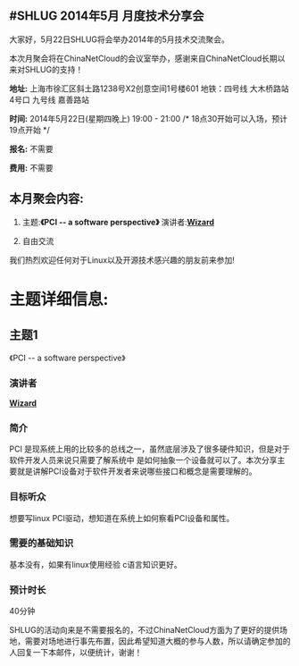 #SHLUG 2014年5月 月度技术分享会
--------------------------------------------------------------------------------
大家好，5月22日SHLUG将会举办2014年的5月技术交流聚会。

本次月聚会将在ChinaNetCloud的会议室举办，感谢来自ChinaNetCloud长期以来对SHLUG的支持！

**地址:** 上海市徐汇区斜土路1238号X2创意空间1号楼601
					地铁：四号线 大木桥路站 4号口
          		 九号线 嘉善路站 

**时间:** 2014年5月22日(星期四晚上) 19:00 - 21:00  /* 18点30开始可以入场，预计19点开始 */

**报名:** 不需要

**费用:** 不需要

本月聚会内容:
---------------
1. 主题:**《PCI -- a software perspective》** 演讲者:[**Wizard**](http://weibo.com/u/1148710327)

2. 自由交流

我们热烈欢迎任何对于Linux以及开源技术感兴趣的朋友前来参加!

# 主题详细信息:

## 主题1
《PCI -- a software perspective》

### 演讲者
[**Wizard**](http://weibo.com/u/1148710327)

### 简介
PCI 是现系统上用的比较多的总线之一，虽然底层涉及了很多硬件知识，但是对于软件开发人员来说只需要了解系统中
是如何抽象一个设备就可以了。本次分享主要就是讲解PCI设备对于软件开发者来说哪些接口和概念是需要理解的。

### 目标听众
想要写linux PCI驱动，想知道在系统上如何察看PCI设备和属性。

### 需要的基础知识
基本没有，如果有linux使用经验 c语言知识更好。

### 预计时长
40分钟

SHLUG的活动向来是不需要报名的，不过ChinaNetCloud方面为了更好的提供场地，需要对场地进行事先布置，因此希望知道大概的参与人数，所以请确定参加的人回复一下本邮件，以便统计，谢谢！